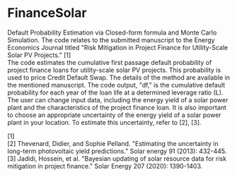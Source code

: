 # FinanceSolar
Default Probability Estimation via Closed-form formula and Monte Carlo Simulation. The code relates to the submitted manuscript to the Energy Economics Journal titled "Risk Mitigation in Project Finance for Utility-Scale Solar PV Projects." [1] <br>
The code estimates the cumulative first passage default probability of project finance loans for utility-scale solar PV projects. This probability is used to price Credit Default Swap. The details of the method are available in the mentioned manuscript. The code output, "df," is the cumulative default probability for each year of the loan life at a determined leverage ratio (L). The user can change input data, including the energy yield of a solar power plant and the characteristics of the project finance loan. It is also important to choose an appropriate uncertainty of the energy yield of a solar power plant in your location. To estimate this uncertainty, refer to [2], [3]. 

[1] <br>
[2] Thevenard, Didier, and Sophie Pelland. "Estimating the uncertainty in long-term photovoltaic yield predictions." Solar energy 91 (2013): 432-445. <br>
[3] Jadidi, Hossein, et al. "Bayesian updating of solar resource data for risk mitigation in project finance." Solar Energy 207 (2020): 1390-1403. <br>
